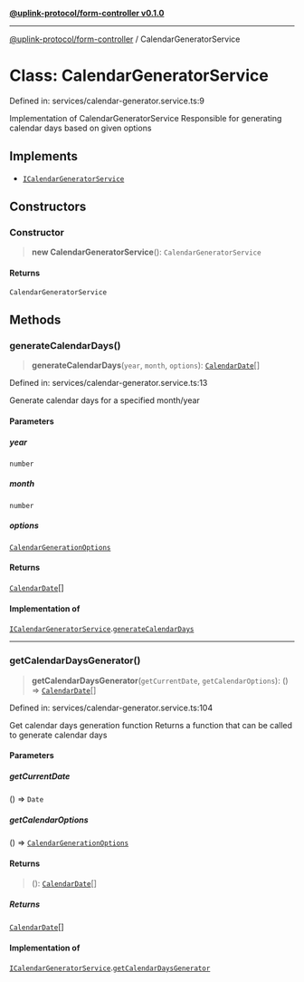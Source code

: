 [**@uplink-protocol/form-controller v0.1.0**](../README.md)

***

[@uplink-protocol/form-controller](../globals.md) / CalendarGeneratorService

# Class: CalendarGeneratorService

Defined in: services/calendar-generator.service.ts:9

Implementation of CalendarGeneratorService
Responsible for generating calendar days based on given options

## Implements

- [`ICalendarGeneratorService`](../interfaces/ICalendarGeneratorService.md)

## Constructors

### Constructor

> **new CalendarGeneratorService**(): `CalendarGeneratorService`

#### Returns

`CalendarGeneratorService`

## Methods

### generateCalendarDays()

> **generateCalendarDays**(`year`, `month`, `options`): [`CalendarDate`](../interfaces/CalendarDate.md)[]

Defined in: services/calendar-generator.service.ts:13

Generate calendar days for a specified month/year

#### Parameters

##### year

`number`

##### month

`number`

##### options

[`CalendarGenerationOptions`](../interfaces/CalendarGenerationOptions.md)

#### Returns

[`CalendarDate`](../interfaces/CalendarDate.md)[]

#### Implementation of

[`ICalendarGeneratorService`](../interfaces/ICalendarGeneratorService.md).[`generateCalendarDays`](../interfaces/ICalendarGeneratorService.md#generatecalendardays)

***

### getCalendarDaysGenerator()

> **getCalendarDaysGenerator**(`getCurrentDate`, `getCalendarOptions`): () => [`CalendarDate`](../interfaces/CalendarDate.md)[]

Defined in: services/calendar-generator.service.ts:104

Get calendar days generation function
Returns a function that can be called to generate calendar days

#### Parameters

##### getCurrentDate

() => `Date`

##### getCalendarOptions

() => [`CalendarGenerationOptions`](../interfaces/CalendarGenerationOptions.md)

#### Returns

> (): [`CalendarDate`](../interfaces/CalendarDate.md)[]

##### Returns

[`CalendarDate`](../interfaces/CalendarDate.md)[]

#### Implementation of

[`ICalendarGeneratorService`](../interfaces/ICalendarGeneratorService.md).[`getCalendarDaysGenerator`](../interfaces/ICalendarGeneratorService.md#getcalendardaysgenerator)
